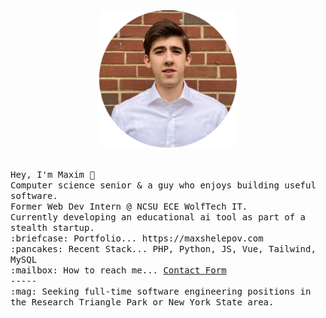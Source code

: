 <div align="center">
  <img src="https://raw.githubusercontent.com/feifyKike/feifyKike/main/portraitImg.png" width="220" height="220"/><br/><br/>
</div>
<p align="left">
  <samp>
    Hey, I'm Maxim 👋 <br/>
    Computer science senior & a guy who enjoys building useful software.<br/>
    Former Web Dev Intern @ NCSU ECE WolfTech IT.<br/>
    Currently developing an educational ai tool as part of a stealth startup.<br/>
    :briefcase: Portfolio... https://maxshelepov.com <br/>
    :pancakes: Recent Stack... PHP, Python, JS, Vue, Tailwind, MySQL <br/>
    :mailbox: How to reach me... <a href="https://docs.google.com/forms/d/e/1FAIpQLSfvEu3_VYha6z6ppqmgrgJsbnAfdNtXu2nB8IqBSQJlX-4vaA/viewform?embedded=true">Contact Form</a> <br/>
    ----- <br/>
    :mag: Seeking full-time software engineering positions in the Research Triangle Park or New York State area.
  </samp>
</p>
<!--
**feifyKike/feifyKike** is a ✨ _special_ ✨ repository because its `README.md` (this file) appears on your GitHub profile.

Here are some ideas to get you started:

- 🔭 I’m currently working on ...
- 🌱 I’m currently learning ...
- 👯 I’m looking to collaborate on ...
- 🤔 I’m looking for help with ...
- 💬 Ask me about ...
- 📫 How to reach me: ...
- 😄 Pronouns: ...
- ⚡ Fun fact: ...
-->
